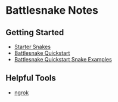 # Battlesnake Notes

## Getting Started
* [Starter Snakes](https://github.com/topics/starter-snake)
* [Battlesnake Quickstart](https://github.com/pambrose/battlesnake-quickstart)
* [Battlesnake Quickstart Snake Examples](https://github.com/pambrose/battlesnake-examples)

## Helpful Tools
* [ngrok](https://ngrok.com)

